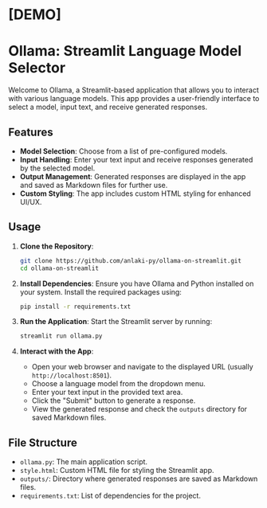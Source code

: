 # [DEMO]
# Ollama: Streamlit Language Model Selector

Welcome to Ollama, a Streamlit-based application that allows you to interact with various language models. This app provides a user-friendly interface to select a model, input text, and receive generated responses.

## Features

- **Model Selection**: Choose from a list of pre-configured models.
- **Input Handling**: Enter your text input and receive responses generated by the selected model.
- **Output Management**: Generated responses are displayed in the app and saved as Markdown files for further use.
- **Custom Styling**: The app includes custom HTML styling for enhanced UI/UX.

## Usage

1. **Clone the Repository**:
    ```sh
    git clone https://github.com/anlaki-py/ollama-on-streamlit.git
    cd ollama-on-streamlit
    ```

2. **Install Dependencies**:
    Ensure you have Ollama and Python installed on your system. Install the required packages using:
    ```sh
    pip install -r requirements.txt
    ```

3. **Run the Application**:
    Start the Streamlit server by running:
    ```sh
    streamlit run ollama.py
    ```

4. **Interact with the App**:
    - Open your web browser and navigate to the displayed URL (usually `http://localhost:8501`).
    - Choose a language model from the dropdown menu.
    - Enter your text input in the provided text area.
    - Click the "Submit" button to generate a response.
    - View the generated response and check the `outputs` directory for saved Markdown files.

## File Structure

- `ollama.py`: The main application script.
- `style.html`: Custom HTML file for styling the Streamlit app.
- `outputs/`: Directory where generated responses are saved as Markdown files.
- `requirements.txt`: List of dependencies for the project.
